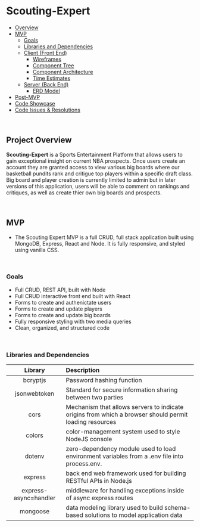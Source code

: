 # Scouting-Expert
- [Overview](#overview)
- [MVP](#mvp)
  - [Goals](#goals)
  - [Libraries and Dependencies](#libraries-and-dependencies)
  - [Client (Front End)](#client-front-end)
    - [Wireframes](#wireframes)
    - [Component Tree](#component-tree)
    - [Component Architecture](#component-architecture)
    - [Time Estimates](#time-estimates)
  - [Server (Back End)](#server-back-end)
    - [ERD Model](#erd-model)
- [Post-MVP](#post-mvp)
- [Code Showcase](#code-showcase)
- [Code Issues & Resolutions](#code-issues--resolutions)

<br>

## Project Overview

**Scouting-Expert** is a Sports Entertainment Platform that allows users to gain exceptional insight on current NBA prospects. Once users create an account they are granted access to view various big boards where our basketball pundits rank and critigue top players within a specific draft class. Big board and player creation is currently limited to admin but in later versions of this application, users will be able to comment on rankings and critiques, as well as create thier own big boards and prospects.

<br>

## MVP

- The Scouting Expert MVP is a full CRUD, full stack application built using MongoDB, Express, React and Node. It is fully responsive, and styled using vanilla CSS.

<br>

### Goals

- Full CRUD, REST API, built with Node
- Full CRUD interactive front end built with React
- Forms to create and authenictate users
- Forms to create and update players
- Forms to create and update big boards
- Fully responsive styling with two media queries
- Clean, organized, and structured code

<br>

### Libraries and Dependencies

|     Library      | Description                                |
| :--------------: | :----------------------------------------- |
|   bcryptjs | Password hashing function | 
|   jsonwebtoken | Standard for secure information sharing between two parties | 
|   cors | Mechanism that allows servers to indicate origins from which a browser should permit loading resources|
| colors | color-management system used to style NodeJS console |
| dotenv | zero-dependency module used to load environment variables from a .env file into process.env. |
| express | back end web framework used for building RESTful APIs in Node.js |
| express-async=handler | middleware for handling exceptions inside of async express routes|
| mongoose | data modeling library used to build schema-based solutions to model application data |  
<br>





